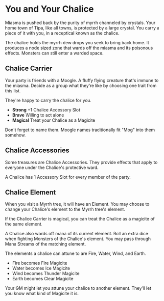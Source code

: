 # You and Your Chalice

Miasma is pushed back by the purity of myrrh channeled by crystals. Your home town of Tipa, like all towns, is protected by a large crystal. You carry a piece of it with you, in a receptical known as the chalice.

The chalice holds the myrrh dew drops you seek to bring back home. It produces a node sized zone that wards off the miasma and its poisonous effects. Monsters can still enter a warded space.

## Chalice Carrier

Your party is friends with a Moogle. A fluffy flying creature that's immune to the miasma. Decide as a group what they're like by choosing one trait from this list.

They're happy to carry the chalice for you.

-   **Strong** +1 Chalice Accessory Slot
-   **Brave** Willing to act alone
-   **Magical** Treat your Chalice as a Magicite

Don't forget to name them. Moogle names traditionally fit "Mog" into them somehow.

## Chalice Accessories

Some treasures are Chalice Accessories. They provide effects that apply to everyone under the Chalice's protective ward.

A Chalice has 1 Accessory Slot for every member of the party.

## Chalice Element

When you visit a Myrrh tree, it will have an Element. You may choose to change your Chalice's element to the Myrrh tree's element.

If the Chalice Carrier is magical, you can treat the Chalice as a magicite of the same element.

A Chalice also wards off mana of its current element. Roll an extra dice when fighting Monsters of the Chalice's element. You may pass through Mana Streams of the matching element.

The elements a chalice can attune to are Fire, Water, Wind, and Earth.

-   Fire becomes Fire Magicite
-   Water becomes Ice Magicite
-   Wind becomes Thunder Magicite
-   Earth becomes Clear Magicite

Your GM might let you attune your chalice to another element. They'll let you know what kind of Magicite it is.
